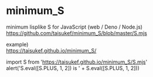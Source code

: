 # minimum_S
minimum lisplike S for JavaScript (web / Deno / Node.js)  
https://github.com/taisukef/minimum_S/blob/master/S.mjs  

example)  
https://taisukef.github.io/minimum_S/  

import S from 'https://taisukef.github.io/minimum_S/S.mjs'  
alert('S.eval([S.PLUS, 1, 2]) is ' + S.eval([S.PLUS, 1, 2]))  
